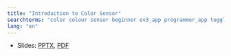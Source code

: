 ```yaml
---
title: "Introduction to Color Sensor"
searchterms: "color colour sensor beginner ev3_app programmer_app toggle introduction_to_color_sensor"
lang: "en"
---
```


      
 <ul>
 <li class="ng-binding">Slides:
 <a href="TabletLessons/beginner/Color.pptx">PPTX</a>,
 <a href="TabletLessons/beginner/Color.pdf">PDF</a>
 </li>
 </ul>
